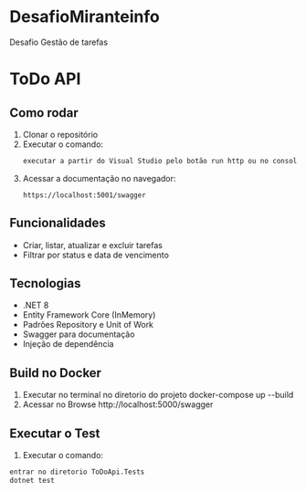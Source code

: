 # DesafioMiranteinfo
Desafio Gestão de tarefas
# ToDo API

## Como rodar

1. Clonar o repositório
2. Executar o comando:
   ```bash
   executar a partir do Visual Studio pelo botão run http ou no console pelo Docker descrito abaixo no Buikd Docker
   ```
3. Acessar a documentação no navegador:
   ```
   https://localhost:5001/swagger
   ```
## Funcionalidades
- Criar, listar, atualizar e excluir tarefas
- Filtrar por status e data de vencimento

## Tecnologias
- .NET 8
- Entity Framework Core (InMemory)
- Padrões Repository e Unit of Work
- Swagger para documentação
- Injeção de dependência

## Build no Docker
1. Executar no terminal no diretorio do projeto
docker-compose up --build
2. Acessar no Browse
http://localhost:5000/swagger

## Executar o Test
1. Executar o comando:
```bash
entrar no diretorio ToDoApi.Tests
dotnet test
